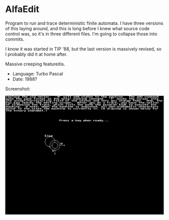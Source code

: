 # AlfaEdit

Program to run and trace deterministic finite automata.  I have three versions of this laying around, and this is 
long before I knew what source code control was, so it's in three different files.  I'm going to collapse those into 
commits.

I know it was started in TIP '88, but the last version is massively revised, so I probably did it at home after.

Massive creeping featureitis.

* Language: Turbo Pascal
* Date: 1988?

Screenshot:

![screenshot](screenshot.png)